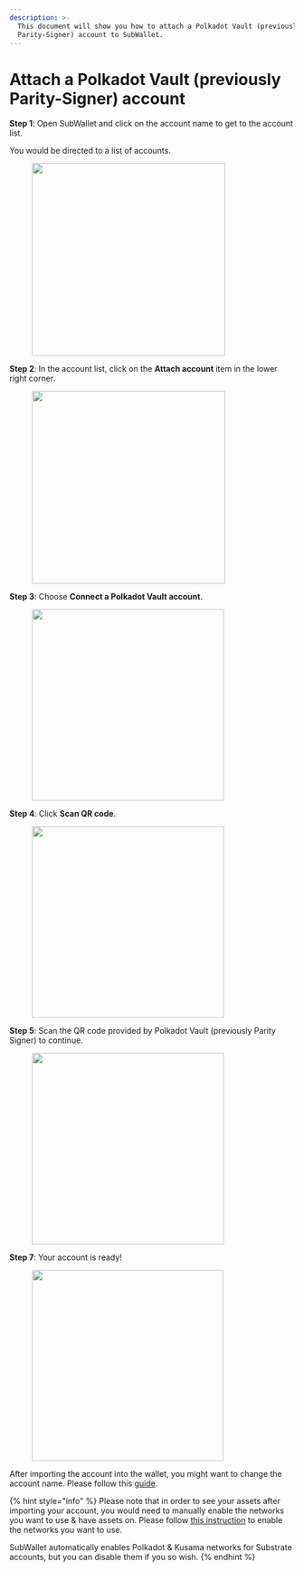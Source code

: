 ```yaml
---
description: >-
  This document will show you how to attach a Polkadot Vault (previously
  Parity-Signer) account to SubWallet.
---
```


# Attach a Polkadot Vault (previously Parity-Signer) account

**Step 1**: Open SubWallet and click on the account name to get to the account list.

You would be directed to a list of accounts.

<div align="left">

<figure><img src="../../.gitbook/assets/image (1) (1).png" alt="" width="341"><figcaption></figcaption></figure>

</div>

**Step 2**: In the account list, click on the **Attach account** item in the lower right corner.

<div align="left">

<figure><img src="../../.gitbook/assets/image (2) (1).png" alt="" width="341"><figcaption></figcaption></figure>

</div>

**Step 3**: Choose **Connect a Polkadot Vault account**.

<div align="left">

<figure><img src="../../.gitbook/assets/image (3) (1).png" alt="" width="339"><figcaption></figcaption></figure>

</div>

**Step 4**: Click **Scan QR code**.

<div align="left">

<figure><img src="../../.gitbook/assets/image (4) (1).png" alt="" width="339"><figcaption></figcaption></figure>

</div>

**Step 5**: Scan the QR code provided by Polkadot Vault (previously Parity Signer) to continue.

<div align="left">

<figure><img src="../../.gitbook/assets/image (5) (1).png" alt="" width="339"><figcaption></figcaption></figure>

</div>

**Step 7**: Your account is ready!&#x20;

<div align="left">

<figure><img src="../../.gitbook/assets/image (6) (1).png" alt="" width="338"><figcaption></figcaption></figure>

</div>

After importing the account into the wallet, you might want to change the account name. Please follow this [guide](switch-between-accounts-and-change-account-name.md).

{% hint style="info" %}
Please note that in order to see your assets after importing your account, you would need to manually enable the networks you want to use & have assets on. Please follow [this instruction](../customize-your-blockchains.md) to enable the networks you want to use.

SubWallet automatically enables Polkadot & Kusama networks for Substrate accounts, but you can disable them if you so wish.&#x20;
{% endhint %}
